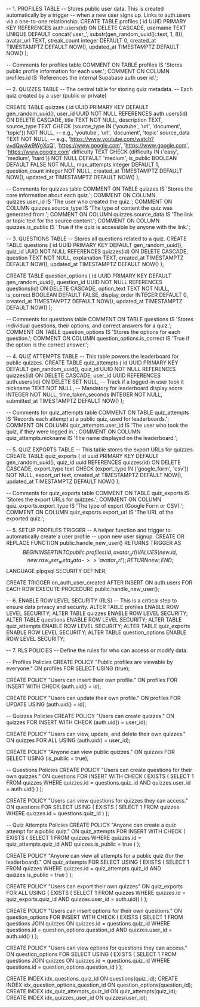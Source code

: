 -- 1. PROFILES TABLE
-- Stores public user data. This is created automatically by a trigger
-- when a new user signs up. Links to auth.users via a one-to-one relationship.
CREATE TABLE profiles (
    id UUID PRIMARY KEY REFERENCES auth.users(id) ON DELETE CASCADE,
    username TEXT UNIQUE DEFAULT concat('user_', substr(gen_random_uuid()::text, 1, 8)),
    avatar_url TEXT,
    streak_count  integer DEFAULT 0,
    created_at TIMESTAMPTZ DEFAULT NOW(),
    updated_at TIMESTAMPTZ DEFAULT NOW()
);

-- Comments for profiles table
COMMENT ON TABLE profiles IS 'Stores public profile information for each user.';
COMMENT ON COLUMN profiles.id IS 'References the internal Supabase auth user id.';

-- 2. QUIZZES TABLE
-- The central table for storing quiz metadata.
-- Each quiz created by a user (public or private)

CREATE TABLE quizzes (
    id UUID PRIMARY KEY DEFAULT gen_random_uuid(),
    user_id UUID NOT NULL REFERENCES auth.users(id) ON DELETE CASCADE,
    title TEXT NOT NULL,
    description TEXT,
    source_type TEXT CHECK (source_type IN ('youtube', 'url', 'document', 'topic')) NOT NULL, -- e.g., 'youtube', 'url', 'document', 'topic'
    source_data TEXT NOT NULL, -- e.g., 'https://www.youtube.com/watch?v=dQw4w9WgXcQ', 'https://www.google.com', 'https://www.google.com', 'https://www.google.com'
    difficulty TEXT CHECK (difficulty IN ('easy', 'medium', 'hard')) NOT NULL DEFAULT 'medium',
    is_public BOOLEAN DEFAULT FALSE NOT NULL,
    max_attempts    integer DEFAULT 1,
    question_count  integer NOT NULL,
    created_at TIMESTAMPTZ DEFAULT NOW(),
    updated_at TIMESTAMPTZ DEFAULT NOW()
);

-- Comments for quizzes table
COMMENT ON TABLE quizzes IS 'Stores the core information about each quiz.';
COMMENT ON COLUMN quizzes.user_id IS 'The user who created the quiz.';
COMMENT ON COLUMN quizzes.source_type IS 'The type of content the quiz was generated from.';
COMMENT ON COLUMN quizzes.source_data IS 'The link or topic text for the source content.';
COMMENT ON COLUMN quizzes.is_public IS 'True if the quiz is accessible by anyone with the link.';


-- 3. QUESTIONS TABLE
-- Stores all questions related to a quiz.
CREATE TABLE questions (
    id UUID PRIMARY KEY DEFAULT gen_random_uuid(),
    quiz_id UUID NOT NULL REFERENCES quizzes(id) ON DELETE CASCADE,
    question TEXT NOT NULL,
    explanation TEXT,
    created_at TIMESTAMPTZ DEFAULT NOW(),
    updated_at TIMESTAMPTZ DEFAULT NOW()
);

CREATE TABLE question_options (
    id UUID PRIMARY KEY DEFAULT gen_random_uuid(),
    question_id UUID NOT NULL REFERENCES questions(id) ON DELETE CASCADE,
    option_text TEXT NOT NULL,
    is_correct BOOLEAN DEFAULT FALSE,
    display_order INTEGER DEFAULT 0,
    created_at TIMESTAMPTZ DEFAULT NOW(),
    updated_at TIMESTAMPTZ DEFAULT NOW()
);

-- Comments for questions table
COMMENT ON TABLE questions IS 'Stores individual questions, their options, and correct answers for a quiz.';
COMMENT ON TABLE question_options IS 'Stores the options for each question.';
COMMENT ON COLUMN question_options.is_correct IS 'True if the option is the correct answer.';

-- 4. QUIZ ATTEMPTS TABLE
-- This table powers the leaderboard for public quizzes.
CREATE TABLE quiz_attempts (
    id UUID PRIMARY KEY DEFAULT gen_random_uuid(),
    quiz_id UUID NOT NULL REFERENCES quizzes(id) ON DELETE CASCADE,
    user_id UUID REFERENCES auth.users(id) ON DELETE SET NULL, -- Track if a logged-in user took it
    nickname TEXT NOT NULL, -- Mandatory for leaderboard display
    score INTEGER NOT NULL,
    time_taken_seconds INTEGER NOT NULL,
    submitted_at TIMESTAMPTZ DEFAULT NOW()
);

-- Comments for quiz_attempts table
COMMENT ON TABLE quiz_attempts IS 'Records each attempt at a public quiz, used for leaderboards.';
COMMENT ON COLUMN quiz_attempts.user_id IS 'The user who took the quiz, if they were logged in.';
COMMENT ON COLUMN quiz_attempts.nickname IS 'The name displayed on the leaderboard.';

-- 5. QUIZ EXPORTS TABLE
-- This table stores the export URLs for quizzes.
CREATE TABLE quiz_exports (
  id uuid PRIMARY KEY DEFAULT gen_random_uuid(),
  quiz_id uuid REFERENCES quizzes(id) ON DELETE CASCADE,
  export_type text CHECK (export_type IN ('google_form', 'csv')) NOT NULL,
  export_url text,
  created_at TIMESTAMPTZ DEFAULT NOW(),
  updated_at TIMESTAMPTZ DEFAULT NOW()
);

-- Comments for quiz_exports table
COMMENT ON TABLE quiz_exports IS 'Stores the export URLs for quizzes.';
COMMENT ON COLUMN quiz_exports.export_type IS 'The type of export (Google Form or CSV).';
COMMENT ON COLUMN quiz_exports.export_url IS 'The URL of the exported quiz.';


-- 5. SETUP PROFILES TRIGGER
-- A helper function and trigger to automatically create a user profile
-- upon new user signup.
CREATE OR REPLACE FUNCTION public.handle_new_user()
RETURNS TRIGGER AS $$
BEGIN
  INSERT INTO public.profiles (id, avatar_url)
  VALUES (new.id, new.raw_user_meta_data->>'avatar_url');
  RETURN new;
END;
$$ LANGUAGE plpgsql SECURITY DEFINER;

CREATE TRIGGER on_auth_user_created
  AFTER INSERT ON auth.users
  FOR EACH ROW EXECUTE PROCEDURE public.handle_new_user();


-- 6. ENABLE ROW LEVEL SECURITY (RLS)
-- This is a critical step to ensure data privacy and security.
ALTER TABLE profiles ENABLE ROW LEVEL SECURITY;
ALTER TABLE quizzes ENABLE ROW LEVEL SECURITY;
ALTER TABLE questions ENABLE ROW LEVEL SECURITY;
ALTER TABLE quiz_attempts ENABLE ROW LEVEL SECURITY;
ALTER TABLE quiz_exports ENABLE ROW LEVEL SECURITY;
ALTER TABLE question_options ENABLE ROW LEVEL SECURITY;


-- 7. RLS POLICIES
-- Define the rules for who can access or modify data.

-- Profiles Policies
CREATE POLICY "Public profiles are viewable by everyone."
  ON profiles FOR SELECT USING (true);

CREATE POLICY "Users can insert their own profile."
  ON profiles FOR INSERT WITH CHECK (auth.uid() = id);

CREATE POLICY "Users can update their own profile."
  ON profiles FOR UPDATE USING (auth.uid() = id);

-- Quizzes Policies
CREATE POLICY "Users can create quizzes."
  ON quizzes FOR INSERT WITH CHECK (auth.uid() = user_id);

CREATE POLICY "Users can view, update, and delete their own quizzes."
  ON quizzes FOR ALL USING (auth.uid() = user_id);

CREATE POLICY "Anyone can view public quizzes."
  ON quizzes FOR SELECT USING (is_public = true);

-- Questions Policies
CREATE POLICY "Users can create questions for their own quizzes."
  ON questions FOR INSERT WITH CHECK (
    EXISTS (
      SELECT 1 FROM quizzes WHERE quizzes.id = questions.quiz_id AND quizzes.user_id = auth.uid()
    )
  );

CREATE POLICY "Users can view questions for quizzes they can access."
  ON questions FOR SELECT USING (
    EXISTS (
      SELECT 1 FROM quizzes WHERE quizzes.id = questions.quiz_id
    )
  );

-- Quiz Attempts Policies
CREATE POLICY "Anyone can create a quiz attempt for a public quiz."
  ON quiz_attempts FOR INSERT WITH CHECK (
    EXISTS (
      SELECT 1 FROM quizzes WHERE quizzes.id = quiz_attempts.quiz_id AND quizzes.is_public = true
    )
  );

CREATE POLICY "Anyone can view all attempts for a public quiz (for the leaderboard)."
  ON quiz_attempts FOR SELECT USING (
    EXISTS (
      SELECT 1 FROM quizzes WHERE quizzes.id = quiz_attempts.quiz_id AND quizzes.is_public = true
    )
  );

CREATE POLICY "Users can export their own quizzes"
  ON quiz_exports FOR ALL USING (
    EXISTS (
      SELECT 1 FROM quizzes WHERE quizzes.id = quiz_exports.quiz_id AND quizzes.user_id = auth.uid()
    )
  );

CREATE POLICY "Users can insert options for their own questions."
  ON question_options FOR INSERT WITH CHECK (
    EXISTS (
      SELECT 1 FROM questions 
      JOIN quizzes ON quizzes.id = questions.quiz_id
      WHERE questions.id = question_options.question_id AND quizzes.user_id = auth.uid()
    )
  );

CREATE POLICY "Users can view options for questions they can access."
  ON question_options FOR SELECT USING (
    EXISTS (
      SELECT 1 FROM questions 
      JOIN quizzes ON quizzes.id = questions.quiz_id
      WHERE questions.id = question_options.question_id
    )
  );


CREATE INDEX idx_questions_quiz_id ON questions(quiz_id);
CREATE INDEX idx_question_options_question_id ON question_options(question_id);
CREATE INDEX idx_quiz_attempts_quiz_id ON quiz_attempts(quiz_id);
CREATE INDEX idx_quizzes_user_id ON quizzes(user_id);
